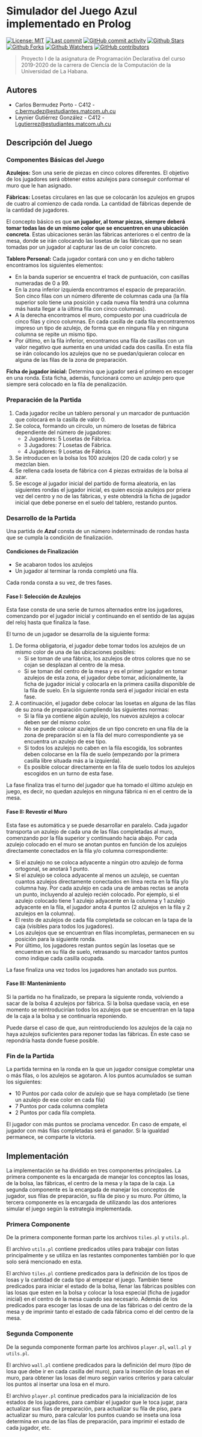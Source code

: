 # Simulador del Juego Azul implementado en Prolog

[![License: MIT](https://img.shields.io/badge/License-MIT-brightgreen.svg?label=license)](https://opensource.org/licenses/MIT) [![Last commit](https://img.shields.io/github/last-commit/stdevCbermudez/proyecto-declarativa-I.svg?style=flat)](https://github.com/stdevCbermudez/proyecto-declarativa-I/commits) [![GitHub commit activity](https://img.shields.io/github/commit-activity/m/stdevCbermudez/proyecto-declarativa-I)](https://github.com/stdevCbermudez/proyecto-declarativa-I/commits) [![Github Stars](https://img.shields.io/github/stars/stdevCbermudez/proyecto-declarativa-I?style=flat&logo=github)](https://github.com/stdevCbermudez/proyecto-declarativa-I) [![Github Forks](https://img.shields.io/github/forks/stdevCbermudez/proyecto-declarativa-I?style=flat&logo=github)](https://github.com/stdevCbermudez/proyecto-declarativa-I) [![Github Watchers](https://img.shields.io/github/watchers/stdevCbermudez/proyecto-declarativa-I?style=flat&logo=github)](https://github.com/stdevCbermudez/proyecto-declarativa-I) [![GitHub contributors](https://img.shields.io/github/contributors/stdevCbermudez/proyecto-declarativa-I)](https://github.com/stdevCbermudez/proyecto-declarativa-I/graphs/contributors)

> Proyecto I de la asignatura de Programación Declarativa del curso 2019-2020 de la carrera de Ciencia de la Computación de la Universidad de La Habana.

## Autores

* Carlos Bermudez Porto - C412 - [c.bermudez@estudiantes.matcom.uh.cu](mailto://c.bermudez@estudiantes.matcom.uh.cu)
* Leynier Gutiérrez González - C412 - [l.gutierrez@estudiantes.matcom.uh.cu](mailto://l.gutierrez@estudiantes.matcom.uh.cu)

## Descripción del Juego

### Componentes Básicas del Juego

**Azulejos:** Son una serie de piezas en cinco colores diferentes. El objetivo de los jugadores será obtener estos azulejos para conseguir conformar el muro que le han asignado.

**Fábricas:** Losetas circulares en las que se colocarán los azulejos en grupos de cuatro al comienzo de cada ronda. La cantidad de fábricas depende de la cantidad de jugadores.

El concepto básico es que **un jugador, al tomar piezas, siempre deberá tomar todas las de un mismo color que se encuentren en una ubicación concreta**. Estas ubicaciones serán las fábricas anteriores o el centro de la mesa, donde se irán colocando las losetas de las fábricas que no sean tomadas por un jugador al capturar las de un color concreto.

**Tablero Personal:** Cada jugador contará con uno y en dicho tablero encontramos los siguientes elementos:

* En la banda superior se encuentra el track de puntuación, con casillas numeradas de 0 a 99.
* En la zona inferior izquierda encontramos el espacio de preparación. Son cinco filas con un número diferente de columnas cada una (la fila superior solo tiene una posición y cada nueva fila tendrá una columna más hasta llegar a la última fila con cinco columnas).
* A la derecha encontramos el muro, compuesto por una cuadrícula de cinco filas y cinco columnas. En cada casilla de cada fila encontraremos impreso un tipo de azulejo, de forma que en ninguna fila y en ninguna columna se repite un mismo tipo.
* Por último, en la fila inferior, encontramos una fila de casillas con un valor negativo que aumenta en una unidad cada dos casilla. En esta fila se irán colocando los azulejos que no se puedan/quieran colocar en alguna de las filas de la zona de preparación.

**Ficha de jugador inicial:** Determina que jugador será el primero en escoger en una ronda. Esta ficha, además, funcionará como un azulejo pero que siempre será colocado en la fila de penalización.

### Preparación de la Partida

1. Cada jugador recibe un tablero personal y un marcador de puntuación que colocará en la casilla de valor 0.
2. Se coloca, formando un círculo, un número de losetas de fábrica dependiente del número de jugadores:
    * 2 Jugadores: 5 Losetas de Fábrica.
    * 3 Jugadores: 7 Losetas de Fábrica.
    * 4 Jugadores: 9 Losetas de Fábrica.
3. Se introducen en la bolsa los 100 azulejos (20 de cada color) y se mezclan bien.
4. Se rellena cada loseta de fábrica con 4 piezas extraídas de la bolsa al azar.
5. Se escoge al jugador inicial del partido de forma aleatoria, en las siguientes rondas el jugador inicial, es quien escoja azulejos por priera vez del centro y no de las fábricas, y este obtendrá la ficha de jugador inicial que debe ponerse en el suelo del tablero, restando puntos.

### Desarrollo de la Partida

Una partida de ***Azul*** consta de un número indeterminado de rondas hasta que se cumpla la condición de finalización.

#### Condiciones de Finalización

* Se acabaron todos los azulejos
* Un jugador al terminar la ronda completó una fila.

Cada ronda consta a su vez, de tres fases.

#### Fase I: Selección de Azulejos

Esta fase consta de una serie de turnos alternados entre los jugadores, comenzando por el jugador inicial y continuando en el sentido de las agujas del reloj hasta que finaliza la fase.

El turno de un jugador se desarrolla de la siguiente forma:

1. De forma obligatoria, el jugador debe tomar todos los azulejos de un mismo color de una de las ubicaciones posibles:
    * Si se toman de una fábrica, los azulejos de otros colores que no se cojan se desplazan al centro de la mesa.
    * Si se toman del centro de la mesa y es el primer jugador en tomar azulejos de esta zona, el jugador debe tomar, adicionalmente, la ficha de jugador inicial y colocarla en la primera casilla disponible de la fila de suelo. En la siguiente ronda será el jugador inicial en esta fase.
2. A continuación, el jugador debe colocar las losetas en alguna de las filas de su zona de preparación cumpliendo las siguientes normas:
    * Si la fila ya contiene algún azulejo, los nuevos azulejos a colocar deben ser del mismo color.
    * No se puede colocar azulejos de un tipo concreto en una fila de la zona de preparación si en la fila del muro correspondiente ya se encuentra un azulejo de ese tipo.
    * Si todos los azulejos no caben en la fila escogida, los sobrantes deben colocarse en la fila de suelo (empezando por la primera casilla libre situada más a la izquierda).
    * Es posible colocar directamente en la fila de suelo todos los azulejos escogidos en un turno de esta fase.

La fase finaliza tras el turno del jugador que ha tomado el último azulejo en juego, es decir, no quedan azulejos en ninguna fábrica ni en el centro de la mesa.

#### Fase II: Revestir el Muro

Esta fase es automática y se puede desarrollar en paralelo. Cada jugador transporta un azulejo de cada una de las filas completadas al muro, comenzando por la fila superior y continuando hacia abajo. Por cada azulejo colocado en el muro se anotan puntos en función de los azulejos directamente conectados en la fila y/o columna correspondiente:

* Si el azulejo no se coloca adyacente a ningún otro azulejo de forma ortogonal, se anotará 1 punto.
* Si el azulejo se coloca adyacente al menos un azulejo, se cuentan cuantos azulejos directamente conectados en línea recta en la fila y/o columna hay. Por cada azulejo en cada una de ambas rectas se anota un punto, incluyendo al azulejo recién colocado. Por ejemplo, si el azulejo colocado tiene 1 azulejo adyacente en la columna y 1 azulejo adyacente en la fila, el jugador anota 4 puntos (2 azulejos en la fila y 2 azulejos en la columna).
* El resto de azulejos de cada fila completada se colocan en la tapa de la caja (visibles para todos los jugadores).
* Los azulejos que se encuentran en filas incompletas, permanecen en su posición para la siguiente ronda.
* Por último, los jugadores restan puntos según las losetas que se encuentran en su fila de suelo, retrasando su marcador tantos puntos como indique cada casilla ocupada.

La fase finaliza una vez todos los jugadores han anotado sus puntos.

#### Fase III: Mantenimiento

Si la partida no ha finalizado, se prepara la siguiente ronda, volviendo a sacar de la bolsa 4 azulejos por fábrica. Si la bolsa quedase vacía, en ese momento se reintroducirían todos los azulejos que se encuentran en la tapa de la caja a la bolsa y se continuaría reponiendo.

Puede darse el caso de que, aun reintroduciendo los azulejos de la caja no haya azulejos suficientes para reponer todas las fábricas. En este caso se repondría hasta donde fuese posible.

### Fin de la Partida

La partida termina en la ronda en la que un jugador consigue completar una o más filas, o los azulejos se agotaron. A los puntos acumulados se suman los siguientes:

* 10 Puntos por cada color de azulejo que se haya completado (se tiene un azulejo de ese color en cada fila)
* 7 Puntos por cada columna completa
* 2 Puntos por cada fila completa.

El jugador con más puntos se proclama vencedor. En caso de empate, el jugador con más filas completadas será el ganador. Si la igualdad permanece, se comparte la victoria.

## Implementación

La implementación se ha dividido en tres componentes principales. La primera componente es la encargada de manejar los conceptos las losas, de la bolsa, las fábricas, el centro de la mesa y la tapa de la caja. La segunda componente es la encargada de manejar los conceptos de jugador, sus filas de preparación, su fila de piso y su muro. Por último, la tercera componente es la encargada de utilizando las dos anteriores simular el juego según la estrategia implementada.

### Primera Componente

De la primera componente forman parte los archivos `tiles.pl` y `utils.pl`.

El archivo `utils.pl` contiene predicados utiles para trabajar con listas principalmente y se utiliza en las restantes componentes también por lo que solo será mencionado en esta.

El archivo `tiles.pl` contiene predicados para la definición de los tipos de losas y la cantidad de cada tipo al empezar el juego. También tiene predicados para iniciar el estado de la bolsa, llenar las fábricas posibles con las losas que esten en la bolsa y colocar la losa especial (ficha de jugador inicial) en el centro de la mesa cuando sea necesario. Además de los predicados para escoger las losas de una de las fábricas o del centro de la mesa y de imprimir tanto el estado de cada fábrica como el del centro de la mesa.

### Segunda Componente

De la segunda componente forman parte los archivos `player.pl`, `wall.pl` y `utils.pl`.

El archivo `wall.pl` contiene predicados para la definición del muro (tipo de losa que debe ir en cada casilla del muro), para la inserción de losas en el muro, para obtener las losas del muro según varios criterios y para calcular los puntos al insertar una losa en el muro.

El archivo `player.pl` continue predicados para la inicialización de los estados de los jugadores, para cambiar el jugador que le toca jugar, para actualizar sus filas de preparación, para actualizar su fila de piso, para actualizar su muro, para calcular los puntos cuando se inseta una losa determina en una de las filas de preparación, para imprimir el estado de cada jugador, etc.
